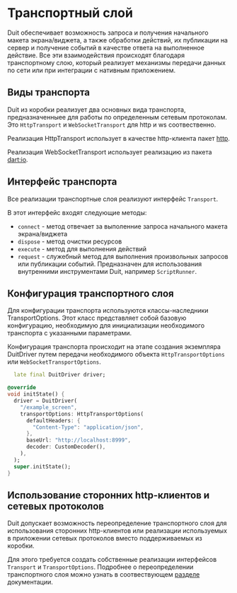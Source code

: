 # Транспортный слой

Duit обеспечивает возможность запроса и получения начального макета экрана/виджета, а также
обработки действий, их публикации на сервер и получение событий в качестве ответа на выполненное
действие. Все эти взаимодействия происходят благодаря транспортному слою, который реализует
механизмы передачи данных по сети или при интеграции с нативным приложением.

## Виды транспорта

Duit из коробки реализует два основных вида транспорта, предназначенныее для работы по определенным
сетевым протоколам. Это `HttpTransport` и `WebSocketTransport` для http и ws соотвественно.

Реализация HttpTransport использует в качестве http-клиента
пакет [http](https://pub.dev/packages/http).

Реализация WebSocketTransport использует реализацию из пакета [dart:io](https://dart.dev/libraries/dart-io).

## Интерфейс транспорта

Все реализации транспортные слоя реализуют интерфейс `Transport`.

В этот интерфейс входят следующие методы:

- `connect` - метод отвечает за выполенние запроса начального макета экрана/виджета
- `dispose` - метод очистки ресурсов
- `execute` - метод для выполнения действий
- `request` - служебный метод для выполнения произвольных запросов или публикации событий.
  Предназначен для использования внутренними инструментами Duit, например `ScriptRunner`.

## Конфигурация транспортного слоя

Для конфигурации транспорта используются классы-наследники TransportOptions. Этот класс представляет
собой базовую конфигурацию, необходимую для инициализации необходимого транспорта с указанными
параметрами.

Конфигурация транспорта происходит на этапе создания экземпляра DuitDriver путем передачи
необходимого объекта `HttpTransportOptions` или `WebSocketTransportOptions`.

```dart
  late final DuitDriver driver;

@override
void initState() {
  driver = DuitDriver(
    "/example_screen",
    transportOptions: HttpTransportOptions(
      defaultHeaders: {
        "Content-Type": "application/json",
      },
      baseUrl: "http://localhost:8999",
      decoder: CustomDecoder(),
    ),
  );
  super.initState();
}
```

## Использование сторонних http-клиентов и сетевых протоколов

Duit допускает возможность переопределение транспортного слоя для использования сторонних
http-клиентов или реализации используемых в приложении сетевых протоколов вместо поддерживаемых из
коробки.

Для этого требуется создать собственные реализации интерфейсов `Transport` и `TransportOptions`.
Подробнее о переопределении транспортного слоя можно узнать в
соотвествующем [разделе](/docs/advanced_tech/transport_override) документации.

<!-- ## Роль транспорта в интеграции с нативными приложениями

`NativeTransport` - особая реализация интерфейса `Transport`, предоставляющая асинхронный API для
взаимодействия c
нативными приложениями и обеспечением обмена данными между Dart-кодом и нативом, построенный на
базе [`Platform channels`](https://docs.flutter.dev/platform-integration/platform-channels#architecture).
При таком способе интеграции за взаимодействие с сетью отвечает нативная часть приложения, которая в
свою очередь пересылает данные и события на сторону Dart, где Duit обрабатывает их.

Подробнее об этой части функционала Duit можно узнать в
соотвествующем [разделе](/docs/core_concepts/native) документации. -->